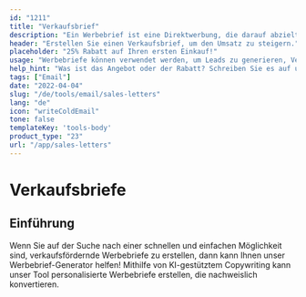 ```yaml
---
id: "1211"
title: "Verkaufsbrief"
description: "Ein Werbebrief ist eine Direktwerbung, die darauf abzielt, Verkäufe zu generieren. Es handelt sich um einen Brief, der an potenzielle Kunden oder Klienten geschickt wird und in der Regel ein spezielles Angebot oder einen Rabatt enthält. Werbebriefe können verwendet werden, um Leads zu generieren, Verkäufe abzuschließen oder Markenbewusstsein zu schaffen."
header: "Erstellen Sie einen Verkaufsbrief, um den Umsatz zu steigern."
placeholder: "25% Rabatt auf Ihren ersten Einkauf!"
usage: "Werbebriefe können verwendet werden, um Leads zu generieren, Verkäufe abzuschließen oder Markenbewusstsein zu schaffen."
help_hint: "Was ist das Angebot oder der Rabatt? Schreiben Sie es auf und wir machen daraus einen Werbebrief."
tags: ["Email"]
date: "2022-04-04"
slug: "/de/tools/email/sales-letters"
lang: "de"
icon: "writeColdEmail"
tone: false
templateKey: 'tools-body'
product_type: "23"
url: "/app/sales-letters"
---
```


# Verkaufsbriefe

## Einführung

Wenn Sie auf der Suche nach einer schnellen und einfachen Möglichkeit sind, verkaufsfördernde Werbebriefe zu erstellen, dann kann Ihnen unser Werbebrief-Generator helfen! Mithilfe von KI-gestütztem Copywriting kann unser Tool personalisierte Werbebriefe erstellen, die nachweislich konvertieren.
